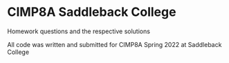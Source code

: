 # CIMP8A Saddleback College

Homework questions and the respective solutions

All code was written and submitted for CIMP8A Spring 2022 at Saddleback College

